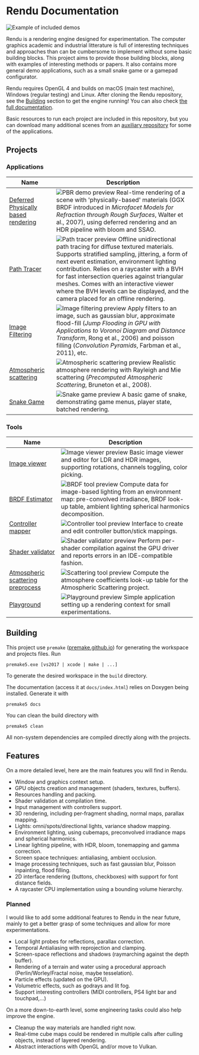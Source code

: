 # Rendu Documentation

![Example of included demos](docs/img/header.png)

Rendu is a rendering engine designed for experimentation. The computer graphics academic and industrial litterature is full of interesting techniques and approaches than can be cumbersome to implement without some basic building blocks. This project aims to provide those building blocks, along with examples of interesting methods or papers. It also contains more general demo applications, such as a small snake game or a gamepad configurator.

Rendu requires OpenGL 4 and builds on macOS (main test machine), Windows (regular testing) and Linux. After cloning the Rendu repository, see the [Building](#building) section to get the engine running! You can also check [the full documentation](http://kosua20.github.io/Rendu/html/index.html).

Basic resources to run each project are included in this repository, but you can download many additional scenes from an [auxiliary repository](https://github.com/kosua20/Rendu-resources) for some of the applications.

## Projects

### Applications

| Name  | Description |
| ------------- | ------------- |
| [Deferred Physically based rendering](http://kosua20.github.io/Rendu/html/group___deferred_rendering.html) | ![PBR demo preview](docs/img/pbrdemo.png) Real-time rendering of a scene with 'physically-based' materials (GGX BRDF introduced in *Microfacet Models for Refraction through Rough Surfaces*, Walter et al., 2007), using deferred rendering and an HDR pipeline with bloom and SSAO. |
| [Path Tracer](http://kosua20.github.io/Rendu/html/group___pathtracer_demo.html) | ![Path tracer preview](docs/img/pathtracer.png) Offline unidirectional path tracing for diffuse textured materials. Supports stratified sampling, jittering, a form of next event estimation, environment lighting contribution. Relies on a raycaster with a BVH for fast intersection queries against triangular meshes. Comes with an interactive viewer where the BVH levels can be displayed, and the camera placed for an offline rendering. |
| [Image Filtering](http://kosua20.github.io/Rendu/html/group___image_filtering.html) | ![Image filtering preview](docs/img/imagefiltering.png) Apply filters to an image, such as gaussian blur, approximate flood-fill (*Jump Flooding in GPU with Applications to Voronoi Diagram and Distance Transform*, Rong et al., 2006) and poisson filling (*Convolution Pyramids*, Farbman et al., 2011), etc. |
| [Atmospheric scattering](http://kosua20.github.io/Rendu/html/group___atmospheric_scattering.html) | ![Atmospheric scattering preview](docs/img/atmosphere.png) Realistic atmosphere rendering with Rayleigh and Mie scattering (*Precomputed Atmospheric Scattering*, Bruneton et al., 2008). |
| [Snake Game](http://kosua20.github.io/Rendu/html/group___snake_game.html) | ![Snake game preview](docs/img/snake.png) A basic game of snake, demonstrating game menus, player state, batched rendering. |

### Tools

| Name  | Description |
| ------------- | ------------- |
| [Image viewer](http://kosua20.github.io/Rendu/html/group___image_viewer.html) | ![Image viewer preview](docs/img/imageviewer.png) Basic image viewer and editor for LDR and HDR images, supporting rotations, channels toggling, color picking. |
| [BRDF Estimator](http://kosua20.github.io/Rendu/html/group___b_r_d_f_estimator.html) | ![BRDF tool preview](docs/img/brdfpreproc.png) Compute data for image-based lighting from an environment map: pre-convolved irradiance, BRDF look-up table, ambient lighting spherical harmonics decomposition. |
| [Controller mapper](http://kosua20.github.io/Rendu/html/group___controller_test.html) | ![Controller tool preview](docs/img/controllermap.png) Interface to create and edit controller button/stick mappings. |
| [Shader validator](http://kosua20.github.io/Rendu/html/group___shader_validator.html) | ![Shader validator preview](docs/img/shadervalidator.png) Perform per-shader compilation against the GPU driver and reports errors in an IDE-compatible fashion. |
| [Atmospheric scattering preprocess](http://kosua20.github.io/Rendu/html/group___atmospheric_scattering.html) | ![Scattering tool preview](docs/img/atmopreproc.png) Compute the atmosphere coefficients look-up table for the Atmospheric Scattering project. |
| [Playground](http://kosua20.github.io/Rendu/html/group___playground.html) | ![Playground preview](docs/img/playground.png) Simple application setting up a rendering context for small experimentations. |

## Building

This project use `premake` ([premake.github.io](https://premake.github.io)) for generating the workspace and projects files.
Run

    premake5.exe [vs2017 | xcode | make | ...]

To generate the desired workspace in the `build` directory.

The documentation (access it at `docs/index.html`) relies on Doxygen being installed. Generate it with

    premake5 docs

You can clean the build directory with

    premake5 clean

All non-system dependencies are compiled directly along with the projects.

## Features

On a more detailed level, here are the main features you will find in Rendu.

- Window and graphics context setup.
- GPU objects creation and management (shaders, textures, buffers).
- Resources handling and packing.
- Shader validation at compilation time.
- Input management with controllers support.
- 3D rendering, including per-fragment shading, normal maps, parallax mapping.
- Lights: omni/spots/directional lights, variance shadow mapping.
- Environment lighting, using cubemaps, preconvolved irradiance maps and spherical harmonics.
- Linear lighting pipeline, with HDR, bloom, tonemapping and gamma correction.
- Screen space techniques: antialiasing, ambient occlusion.
- Image processing techniques, such as fast gaussian blur, Poisson inpainting, flood filling.
- 2D interface rendering (buttons, checkboxes) with support for font distance fields.
- A raycaster CPU implementation using a bounding volume hierarchy.

### Planned

I would like to add some additional features to Rendu in the near future, mainly to get a better grasp of some techniques and allow for more experimentations.

- Local light probes for reflections, parallax correction.
- Temporal Antialiasing with reprojection and clamping.
- Screen-space reflections and shadows (raymarching against the depth buffer).
- Rendering of a terrain and water using a procedural approach (Perlin/Worley/Fractal noise, maybe tesselation).
- Particle effects (updated on the GPU).
- Volumetric effects, such as godrays and lit fog.
- Support interesting controllers (MIDI controllers, PS4 light bar and touchpad,...)

On a more down-to-earth level, some engineering tasks could also help improve the engine.

- Cleanup the way materials are handled right now.
- Real-time cube maps could be rendered in multiple calls after culling objects, instead of layered rendering.
- Abstract interactions with OpenGL and/or move to Vulkan.
